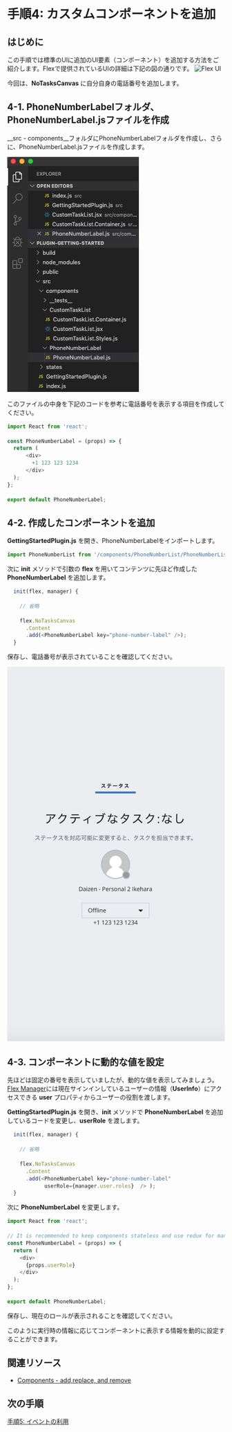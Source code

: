 #  手順4: カスタムコンポーネントを追加
## はじめに
この手順では標準のUIに追加のUI要素（コンポーネント）を追加する方法をご紹介します。Flexで提供されているUIの詳細は下記の図の通りです。
![Flex UI](https://twilio-cms-prod.s3.amazonaws.com/images/Overview-agentUI_2.width-1600.png "Flex UI")

今回は、__NoTasksCanvas__ に自分自身の電話番号を追加します。

## 4-1. PhoneNumberLabelフォルダ、PhoneNumberLabel.jsファイルを作成

__src - components__フォルダにPhoneNumberLabelフォルダを作成し、さらに、PhoneNumberLabel.jsファイルを作成します。

![PhoneNumberLabelコンポーネント](../assets/02-PhoneNumberLabel-Structure.png "PhoneNumberLabelコンポーネント")


このファイルの中身を下記のコードを参考に電話番号を表示する項目を作成してください。

```js
import React from 'react';

const PhoneNumberLabel = (props) => {
  return (
      <div>
        +1 123 123 1234
      </div>
  );
};

export default PhoneNumberLabel;

```

## 4-2. 作成したコンポーネントを追加

__GettingStartedPlugin.js__ を開き、PhoneNumberLabelをインポートします。

```js
import PhoneNumberList from '/components/PhoneNumberList/PhoneNumberList';
```

次に __init__ メソッドで引数の __flex__ を用いてコンテンツに先ほど作成した __PhoneNumberLabel__ を追加します。

```js
  init(flex, manager) {
    
    // 省略

    flex.NoTasksCanvas
      .Content
      .add(<PhoneNumberLabel key="phone-number-label" />);
  }
```

保存し、電話番号が表示されていることを確認してください。

![UIが追加されたコンポーネント](../assets/02-Add-Component.png "UIが追加されたコンポーネント")

## 4-3. コンポーネントに動的な値を設定

先ほどは固定の番号を表示していましたが、動的な値を表示してみましょう。[Flex Manager](https://www.twilio.com/docs/flex/flex-manager)には現在サインインしているユーザーの情報（__UserInfo__）にアクセスできる __user__ プロパティからユーザーの役割を渡します。

__GettingStartedPlugin.js__ を開き、__init__ メソッドで __PhoneNumberLabel__ を追加しているコードを変更し、__userRole__ を渡します。

```js
  init(flex, manager) {
    
    // 省略

    flex.NoTasksCanvas
      .Content
      .add(<PhoneNumberLabel key="phone-number-label"
            userRole={manager.user.roles}  /> );
  }
```

次に __PhoneNumberLabel__ を変更します。

```js
import React from 'react';

// It is recommended to keep components stateless and use redux for managing states
const PhoneNumberLabel = (props) => {
  return (
    <div>
      {props.userRole}
    </div>
  );
};

export default PhoneNumberLabel;
```
保存し、現在のロールが表示されることを確認してください。

このように実行時の情報に応じてコンポーネントに表示する情報を動的に設定することができます。

## 関連リソース

- [Components - add,replace, and remove](https://www.twilio.com/docs/flex/components-add-replace-modify)


## 次の手順
[手順5: イベントの利用](./02-05-Events.md)
